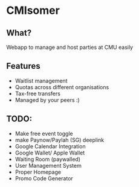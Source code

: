 # CMIsomer #

## What? ##

Webapp to manage and host parties at CMU easily

## Features ##
- Waitlist management
- Quotas across different organisations
- Tax-free transfers
- Managed by your peers :)

## TODO: ##
- Make free event toggle
- make Paynow/Paylah (SG) deeplink
- Google Calendar Integration
- Google Wallet/ Apple Wallet
- Waiting Room (paywalled)
- User Management System
- Proper Homepage
- Promo Code Generator
